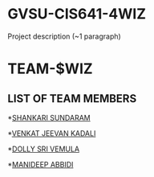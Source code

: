 # GVSU-CIS641-4WIZ

Project description (~1 paragraph)

# TEAM-$WIZ

## LIST OF TEAM MEMBERS

*[SHANKARI SUNDARAM](https://github.com/shankymurali/CIS641-HW2-Sundaram)

*[VENKAT JEEVAN KADALI](https://github.com/VENKAT1706/CIS641-HW2-KADALI)

*[DOLLY SRI VEMULA](https://github.com/dolly101599/CIS641-HW2-Vemula)

*[MANIDEEP ABBIDI](https://github.com/manideepreddyabbidi/CIS641-HW2-Abbidi)

